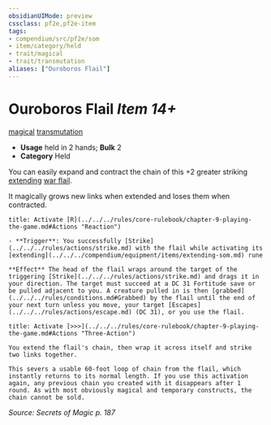 ```yaml
---
obsidianUIMode: preview
cssclass: pf2e,pf2e-item
tags:
- compendium/src/pf2e/som
- item/category/held
- trait/magical
- trait/transmutation
aliases: ["Ouroboros Flail"]
---
```

# Ouroboros Flail *Item 14+*  
[magical](../../../rules/traits/magical.md)  [transmutation](../../../rules/traits/transmutation.md)  

- **Usage** held in 2 hands; **Bulk** 2
- **Category** Held

You can easily expand and contract the chain of this +2 greater striking [extending](extending-som.md) [war flail](war-flail.md).

It magically grows new links when extended and loses them when contracted.

```ad-embed-ability
title: Activate [R](../../../rules/core-rulebook/chapter-9-playing-the-game.md#Actions "Reaction")

- **Trigger**: You successfully [Strike](../../../rules/actions/strike.md) with the flail while activating its [extending](../../../compendium/equipment/items/extending-som.md) rune

**Effect** The head of the flail wraps around the target of the triggering [Strike](../../../rules/actions/strike.md) and drags it in your direction. The target must succeed at a DC 31 Fortitude save or be pulled adjacent to you. A creature pulled in is then [grabbed](../../../rules/conditions.md#Grabbed) by the flail until the end of your next turn unless you move, your target [Escapes](../../../rules/actions/escape.md) (DC 31), or you use the flail.
```

```ad-embed-ability
title: Activate [>>>](../../../rules/core-rulebook/chapter-9-playing-the-game.md#Actions "Three-Action")

You extend the flail's chain, then wrap it across itself and strike two links together.

This severs a usable 60-foot loop of chain from the flail, which instantly returns to its normal length. If you use this activation again, any previous chain you created with it disappears after 1 round. As with most obviously magical and temporary constructs, the chain cannot be sold.
```

*Source: Secrets of Magic p. 187*
